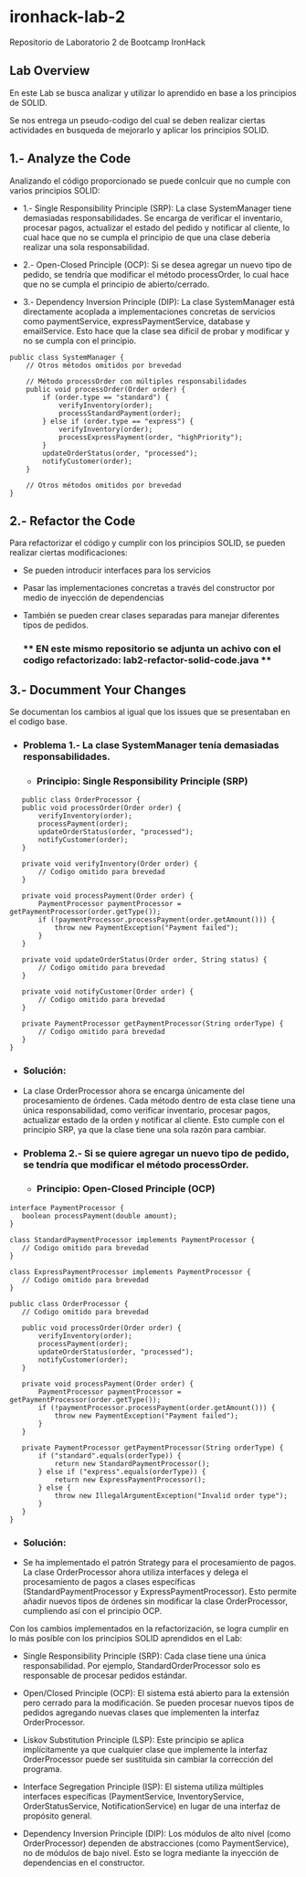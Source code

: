 # ironhack-lab-2
Repositorio de Laboratorio 2 de Bootcamp IronHack

## Lab Overview

En este Lab se busca analizar y utilizar lo aprendido en base a los principios de SOLID.

Se nos entrega un pseudo-codigo del cual se deben realizar ciertas actividades en busqueda de mejorarlo y aplicar los principios SOLID.

## 1.- Analyze the Code

Analizando el código proporcionado se puede conlcuir que no cumple con varios principios SOLID:  

- 1.- Single Responsibility Principle (SRP): La clase SystemManager tiene demasiadas responsabilidades. Se encarga de verificar el inventario, procesar pagos, actualizar el estado del pedido y notificar al cliente, lo cual hace que no se cumpla el principio de que una clase deberia realizar una sola responsabilidad.
    
- 2.- Open-Closed Principle (OCP): Si se desea agregar un nuevo tipo de pedido, se tendría que modificar el método processOrder, lo cual hace que no se cumpla el principio de abierto/cerrado.
    
- 3.- Dependency Inversion Principle (DIP): La clase SystemManager está directamente acoplada a implementaciones concretas de servicios como paymentService, expressPaymentService, database y emailService. Esto hace que la clase sea difícil de probar y modificar y no se cumpla con el principio.

```
public class SystemManager {
    // Otros métodos omitidos por brevedad

    // Método processOrder con múltiples responsabilidades
    public void processOrder(Order order) {
        if (order.type == "standard") {
            verifyInventory(order);
            processStandardPayment(order);
        } else if (order.type == "express") {
            verifyInventory(order);
            processExpressPayment(order, "highPriority");
        }
        updateOrderStatus(order, "processed");
        notifyCustomer(order);
    }

    // Otros métodos omitidos por brevedad
}

```

## 2.- Refactor the Code

Para refactorizar el código y cumplir con los principios SOLID, se pueden realizar ciertas modificaciones:

- Se pueden introducir interfaces para los servicios
- Pasar las implementaciones concretas a través del constructor por medio de inyección de dependencias
- También se pueden crear clases separadas para manejar diferentes tipos de pedidos.

  ### ** EN este mismo repositorio se adjunta un achivo con el codigo refactorizado: lab2-refactor-solid-code.java **

## 3.- Documment Your Changes

Se documentan los cambios al igual que los issues que se presentaban en el codigo base.

- ### Problema 1.- La clase SystemManager tenía demasiadas responsabilidades.
  - ### Principio: Single Responsibility Principle (SRP)
 
 ```
    public class OrderProcessor {
    public void processOrder(Order order) {
        verifyInventory(order);
        processPayment(order);
        updateOrderStatus(order, "processed");
        notifyCustomer(order);
    }

    private void verifyInventory(Order order) {
        // Codigo omitido para brevedad
    }

    private void processPayment(Order order) {
        PaymentProcessor paymentProcessor = getPaymentProcessor(order.getType());
        if (!paymentProcessor.processPayment(order.getAmount())) {
            throw new PaymentException("Payment failed");
        }
    }

    private void updateOrderStatus(Order order, String status) {
        // Codigo omitido para brevedad
    }

    private void notifyCustomer(Order order) {
        // Codigo omitido para brevedad
    }

    private PaymentProcessor getPaymentProcessor(String orderType) {
        // Codigo omitido para brevedad
    }
 }
```
 - ### Solución:
 -  La clase OrderProcessor ahora se encarga únicamente del procesamiento de órdenes. Cada método dentro de esta clase tiene una única responsabilidad, como verificar inventario, procesar pagos, actualizar estado de la orden y notificar al cliente. Esto cumple con el principio SRP, ya que la clase tiene una sola razón para cambiar.

- ### Problema 2.- Si se quiere agregar un nuevo tipo de pedido, se tendría que modificar el método processOrder.
  - ### Principio: Open-Closed Principle (OCP)
 ```
interface PaymentProcessor {
    boolean processPayment(double amount);
}

class StandardPaymentProcessor implements PaymentProcessor {
    // Codigo omitido para brevedad
}

class ExpressPaymentProcessor implements PaymentProcessor {
    // Codigo omitido para brevedad
}

public class OrderProcessor {
    // Codigo omitido para brevedad

    public void processOrder(Order order) {
        verifyInventory(order);
        processPayment(order);
        updateOrderStatus(order, "processed");
        notifyCustomer(order);
    }

    private void processPayment(Order order) {
        PaymentProcessor paymentProcessor = getPaymentProcessor(order.getType());
        if (!paymentProcessor.processPayment(order.getAmount())) {
            throw new PaymentException("Payment failed");
        }
    }

    private PaymentProcessor getPaymentProcessor(String orderType) {
        if ("standard".equals(orderType)) {
            return new StandardPaymentProcessor();
        } else if ("express".equals(orderType)) {
            return new ExpressPaymentProcessor();
        } else {
            throw new IllegalArgumentException("Invalid order type");
        }
    }
}

 ```

- ### Solución:
- Se ha implementado el patrón Strategy para el procesamiento de pagos. La clase OrderProcessor ahora utiliza interfaces y delega el procesamiento de pagos a clases específicas (StandardPaymentProcessor y ExpressPaymentProcessor). Esto permite añadir nuevos tipos de órdenes sin modificar la clase OrderProcessor, cumpliendo así con el principio OCP.

Con los cambios implementados en la refactorización, se logra cumplir en lo más posible con los principios SOLID aprendidos en el Lab:

- Single Responsibility Principle (SRP): Cada clase tiene una única responsabilidad. Por ejemplo, StandardOrderProcessor solo es responsable de procesar pedidos estándar.
    
- Open/Closed Principle (OCP): El sistema está abierto para la extensión pero cerrado para la modificación. Se pueden procesar nuevos tipos de pedidos agregando nuevas clases que implementen la interfaz OrderProcessor.
  
- Liskov Substitution Principle (LSP): Este principio se aplica implícitamente ya que cualquier clase que implemente la interfaz OrderProcessor puede ser sustituida sin cambiar la corrección del programa.
  
- Interface Segregation Principle (ISP): El sistema utiliza múltiples interfaces específicas (PaymentService, InventoryService, OrderStatusService, NotificationService) en lugar de una interfaz de propósito general.
   
- Dependency Inversion Principle (DIP): Los módulos de alto nivel (como OrderProcessor) dependen de abstracciones (como PaymentService), no de módulos de bajo nivel. Esto se logra mediante la inyección de dependencias en el constructor.



